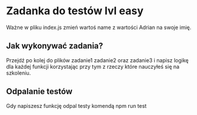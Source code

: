 # Zadanka do testów lvl easy
Ważne w pliku index.js zmień wartoś name z wartości Adrian 
na swoje imię.

## Jak wykonywać zadania?
Przejdź po kolej do plików zadanie1 zadanie2 oraz zadanie3
i napisz logikę dla każdej funkcji korzystając przy tym
z rzeczy które nauczyłeś się na szkoleniu.

## Odpalanie testów
Gdy napiszesz funkcję odpal testy komendą
npm run test